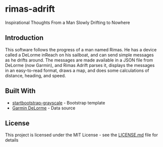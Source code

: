 # rimas-adrift
Inspirational Thoughts From a Man Slowly Drifting to Nowhere

## Introduction
This software follows the progress of a man named Rimas. He has a device called a DeLorme inReach on his sailboat, and can send simple messages as he drifts around. The messages are made available in a JSON file from DeLorme (now Garmin), and Rimas Adrift parses it, displays the messages in an easy-to-read format, draws a map, and does some calculations of distance, heading, and speed.

## Built With
* [startbootstrap-grayscale](https://github.com/BlackrockDigital/startbootstrap-grayscale) - Bootstrap template
* [Garmin DeLorme](https://share.delorme.com/RimasMeleshyus#) - Data source

## License
This project is licensed under the MIT License - see the [LICENSE.md](LICENSE.md) file for details 
